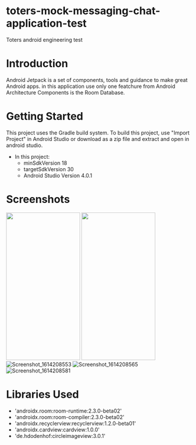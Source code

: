 # toters-mock-messaging-chat-application-test
Toters android engineering test
# Introduction
Android Jetpack is a set of components, tools and guidance to make great Android apps. in this application use only one featchure from Android Architecture Components is the Room Database.
# Getting Started
This project uses the Gradle build system. To build this project, use "Import Project" in Android Studio or download as a zip file and extract and open in android studio.
* In this project:
    * minSdkVersion 18
    * targetSdkVersion 30
    * Android Studio Version 4.0.1
# Screenshots
<img src="https://user-images.githubusercontent.com/52491316/109078851-b4195400-7706-11eb-99f1-2509c9d14660.png" width="200" height="400" /> <img src="https://user-images.githubusercontent.com/52491316/109080802-d9f42800-7709-11eb-9cea-f998569cad46.png" width="200" height="400" /> 
![Screenshot_1614208553](https://user-images.githubusercontent.com/52491316/109080802-d9f42800-7709-11eb-9cea-f998569cad46.png)
![Screenshot_1614208565](https://user-images.githubusercontent.com/52491316/109080860-f3956f80-7709-11eb-8c7a-dd0116705c1b.png)
![Screenshot_1614208581](https://user-images.githubusercontent.com/52491316/109080889-00b25e80-770a-11eb-9886-f68984c1a904.png)
# Libraries Used
   * 'androidx.room:room-runtime:2.3.0-beta02'
   * 'androidx.room:room-compiler:2.3.0-beta02'
   * 'androidx.recyclerview:recyclerview:1.2.0-beta01'
   * 'androidx.cardview:cardview:1.0.0'
   * 'de.hdodenhof:circleimageview:3.0.1'
